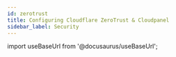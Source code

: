 ```yaml
---
id: zerotrust
title: Configuring Cloudflare ZeroTrust & Cloudpanel
sidebar_label: Security
---
```


import useBaseUrl from '@docusaurus/useBaseUrl';
